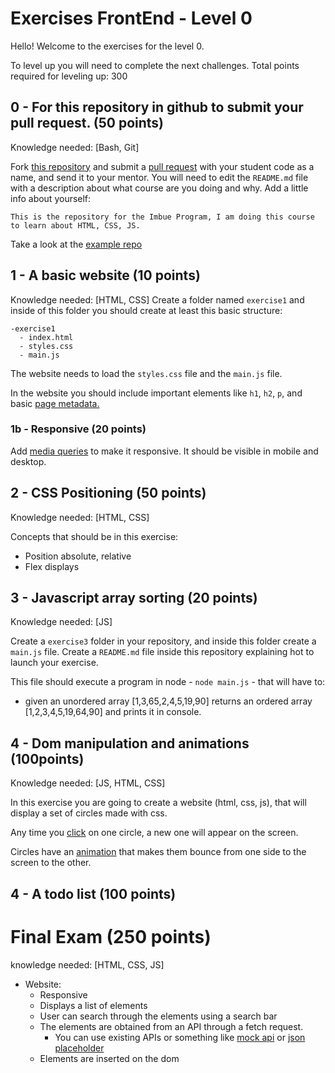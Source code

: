 # Exercises FrontEnd - Level 0

Hello! Welcome to the exercises for the level 0.

To level up you will need to complete the next challenges. Total points required for leveling up: 300

## 0 - For this repository in github to submit your pull request. (50 points)
Knowledge needed: [Bash, Git]

Fork [this repository](https://github.com/imbue-program/MAD-001-exercises) and submit a [pull request](programs/software/git.md) with your student code as a name, and send it to your mentor. 
You will need to edit the `README.md` file with a description about what course are you doing and why. 
Add a little info about yourself:

```
This is the repository for the Imbue Program, I am doing this course to learn about HTML, CSS, JS.
```

Take a look at the [example repo](https://github.com/imbue-program/MAD-001-exercises)

## 1 - A basic website (10 points)
Knowledge needed: [HTML, CSS]
Create a folder named `exercise1` and inside of this folder you should create at least this basic structure:
```
-exercise1
  - index.html
  - styles.css
  - main.js
```
The website needs to load the `styles.css` file and the `main.js` file. 

In the website you should include important elements like `h1`, `h2`, `p`, and basic [page metadata.](program/frontend/seo.md) 

### 1b - Responsive (20 points)
Add [media queries](program/frontend/css.md) to make it responsive. It should be visible in mobile and desktop. 

## 2 - CSS Positioning (50 points)
Knowledge needed: [HTML, CSS]

Concepts that should be in this exercise: 
- Position absolute, relative
- Flex displays

## 3 - Javascript array sorting (20 points)
Knowledge needed: [JS]

Create a `exercise3` folder in your repository, and inside this folder create a `main.js` file.
Create a `README.md` file inside this repository explaining hot to launch your exercise.

This file should execute a program in node - `node main.js` - that will have to:
- given an unordered array [1,3,65,2,4,5,19,90] returns an ordered array [1,2,3,4,5,19,64,90] and prints it in console.

## 4 - Dom manipulation and animations (100points)
Knowledge needed: [JS, HTML, CSS]

In this exercise you are going to create a website (html, css, js), that will display a set of circles made with css.

Any time you [click](program/frontend/js/index.md#dom) on one circle, a new one will appear on the screen.

Circles have an [animation](program/frontend/css.md) that makes them bounce from one side to the screen to the other.


## 4 - A todo list (100 points)


# Final Exam (250 points)
knowledge needed: [HTML, CSS, JS]

- Website: 
  - Responsive
  - Displays a list of elements
  - User can search through the elements using a search bar
  - The elements are obtained from an API through a fetch request. 
    - You can use existing APIs or something like [mock api](https://www.mockapi.io/) or [json placeholder](https://jsonplaceholder.typicode.com/)
  - Elements are inserted on the dom
  